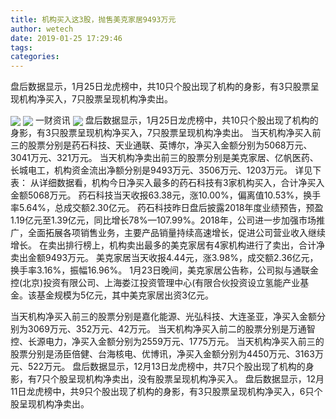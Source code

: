 ```yaml
---
title: 机构买入这3股，抛售美克家居9493万元
author: wetech
date: 2019-01-25 17:29:46
tags: 
categories: 
---
```

盘后数据显示，1月25日龙虎榜中，共10只个股出现了机构的身影，有3只股票呈现机构净买入，7只股票呈现机构净卖出。
<!-- more -->
<img align="center" border="0" src="https://imgcdn.yicai.com/uppics/images/2019/01/10ef5f1eb9050d81880529b782309c5a.jpg" />
<img align="center" border="0" src="https://imgcdn.yicai.com/uppics/images/2019/01/78f76f9b6e279e851c1d7cfb36bf1f94.jpg" />
一财资讯
<img align="center" border="0" src="https://imgcdn.yicai.com/uppics/images/2019/01/1581a9beb33dfd3686bd964b49e07be9.jpg" />
盘后数据显示，1月25日龙虎榜中，共10只个股出现了机构的身影，有3只股票呈现机构净买入，7只股票呈现机构净卖出。
当天机构净买入前三的股票分别是药石科技、天业通联、英博尔，净买入金额分别为5068万元、3041万元、321万元。
当天机构净卖出前三的股票分别是美克家居、亿帆医药、长城电工，机构资金流出净额分别是9493万元、3506万元、1203万元。
详见下表：
从详细数据看，机构今日净买入最多的药石科技有3家机构买入，合计净买入金额5068万元。
药石科技当天收报63.38元，涨10.00%，偏离值10.53%，换手率5.64%，总成交额2.30亿元。
药石科技昨日盘后披露2018年度业绩预告，预盈1.19亿元至1.39亿元，同比增长78%—107.99%。2018年，公司进一步加强市场推广，全面拓展各项销售业务，主要产品销量持续高速增长，促进公司营业收入继续增长。
在卖出排行榜上，机构卖出最多的美克家居有4家机构进行了卖出，合计净卖出金额9493万元。
美克家居当天收报4.44元，涨3.98%，成交额2.36亿元，换手率3.16%，振幅16.96%。
1月23日晚间，美克家居公告称，公司拟与通联金控(北京)投资有限公司、上海娄江投资管理中心(有限合伙投资设立氢能产业基金。该基金规模为5亿元，其中美克家居出资3亿元。
 
 
当天机构净买入前三的股票分别是嘉化能源、光弘科技、大连圣亚，净买入金额分别为3069万元、352万元、42万元。
当天机构净买入前二的股票分别是万通智控、长源电力，净买入金额分别为2559万元、1775万元。
当天机构净买入前三的股票分别是汤臣倍健、台海核电、优博讯，净买入金额分别为4450万元、3163万元、522万元。
盘后数据显示，12月13日龙虎榜中，共7只个股出现了机构的身影，有7只个股呈现机构净卖出，没有股票呈现机构净买入。
盘后数据显示，12月11日龙虎榜中，共9只个股出现了机构的身影，有3只股票呈现机构净买入，6只个股呈现机构净卖出。
